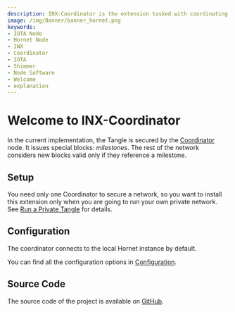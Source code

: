```yaml
---
description: INX-Coordinator is the extension tasked with coordinating the growth of the tangle.
image: /img/Banner/banner_hornet.png
keywords:
- IOTA Node
- Hornet Node
- INX
- Coordinator
- IOTA
- Shimmer
- Node Software
- Welcome
- explanation
---
```


# Welcome to INX-Coordinator

In the current implementation, the Tangle is secured by the [Coordinator](https://wiki.iota.org/learn/about-iota/coordinator) node. It issues special blocks: *milestones*. The rest of the network considers new blocks valid only if they reference a milestone.

## Setup

You need only one Coordinator to secure a network, so you want to install this extension only when you are going to run your own private network. See [Run a Private Tangle](https://wiki.iota.org/hornet/develop/how_tos/private_tangle) for details.


## Configuration

The coordinator connects to the local Hornet instance by default.

You can find all the configuration options in [Configuration](configuration.md).


## Source Code

The source code of the project is available on [GitHub](https://github.com/iotaledger/inx-coordinator).